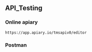 ## API_Testing

### **Online apiary**

```
https://app.apiary.io/tmsapiv0/editor
```



### **Postman**

